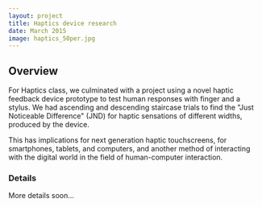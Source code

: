 ```yaml
---
layout: project
title: Haptics device research
date: March 2015
image: haptics_50per.jpg
---
```


## Overview
For Haptics class, we culminated with a project using a novel haptic feedback device prototype to test human responses with finger and a stylus. We had ascending and descending staircase trials to find the "Just Noticeable Difference" (JND) for haptic sensations of different widths, produced by the device. 

This has implications for next generation haptic touchscreens, for smartphones, tablets, and computers, and another method of interacting with the digital world in the field of human-computer interaction. 

### Details
More details soon...
